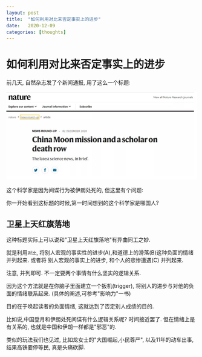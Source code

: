 ```yaml
---
layout: post
title:  "如何利用对比来否定事实上的进步"
date:   2020-12-09
categories: [thoughts]
---
```


# 如何利用对比来否定事实上的进步

前几天, 自然杂志发了个新闻通报, 用了这么一个标题:

![disgusting_title](/assets/img/how_to_negate_other.jpg)

这个科学家是因为间谍行为被伊朗处死的, 但这里有个问题:

你一开始看到这标题的时候,第一时间想到的这个科学家是哪国人?

## 卫星上天红旗落地

这种标题实际上可以说和"卫星上天红旗落地"有异曲同工之妙. 

就是利用`对比`, 将别人宏观的事实性的进步(A),和道德上的滑落(B)这种负面的情绪并列起来.
或者将 别人宏观的事实上的进步, 和个人的悲惨遭遇(C) 并列起来. 

注意, 并列即可. 不一定要两个事情有什么坚实的逻辑关系. 

因为这个方法就是在你脑子里面建立一个扳机(trigger), 将别人的进步与对他的负面的情绪联系起来.
(具体的阐述,可参考"影响力"一书)

目的在于唤起读者的负面情绪, 这就达到了否定别人成绩的目的. 

比如说,中国登月和伊朗处死间谍有什么逻辑关系呢? 时间接近罢了.
但在情绪上是有关系的, 也就是中国和伊朗一样都是"邪恶"的. 

类似的玩法我们也见过, 比如龙女士的"大国崛起,小民尊严", 
以及11年的动车出事,结果高铁要停等民, 真是头痛砍脚. 
